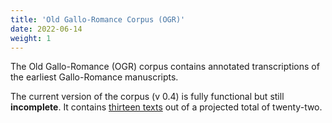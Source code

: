 ```yaml
---
title: 'Old Gallo-Romance Corpus (OGR)'
date: 2022-06-14
weight: 1
---
```


The Old Gallo-Romance (OGR) corpus contains annotated transcriptions of the earliest Gallo-Romance
manuscripts. 

The current version of the corpus (v 0.4) is fully functional but still __incomplete__. 
It contains [thirteen texts](/docs/texts) out of a projected total of twenty-two.

